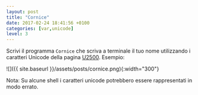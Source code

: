 ```yaml
---
layout: post
title: "Cornice"
date: 2017-02-24 18:41:56 +0100
categories: [var,unicode]
level: 3
---
```



Scrivi il programma `Cornice` che scriva a terminale il tuo nome utilizzando i caratteri Unicode della pagina [U2500](http://www.unicode.org/charts/PDF/U2500.pdf). Esempio:

![]({{ site.baseurl }}/assets/posts/cornice.png){:width="300"}

Nota: Su alcune shell i caratteri unicode potrebbero essere rappresentati in modo errato.
